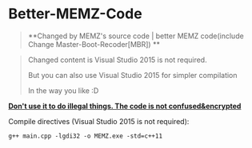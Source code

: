 # Better-MEMZ-Code

> **Changed by MEMZ's source code | better MEMZ code(include Change Master-Boot-Recoder[MBR]) **

> Changed content is Visual Studio 2015 is not required.
> 
> But you can also use Visual Studio 2015 for simpler compilation
> 
> In the way you like :D

**<u>Don't use it to do illegal things. The code is not confused&encrypted</u>**

Compile directives (Visual Studio 2015 is not required):

`g++ main.cpp -lgdi32 -o MEMZ.exe -std=c++11`
